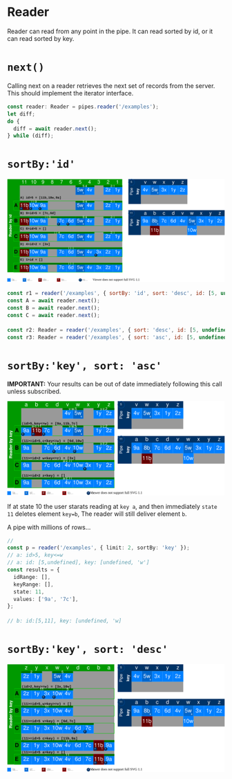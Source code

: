 # Reader

Reader can read from any point in the pipe. It can read sorted by id, or it can read sorted by key.

# `next()`

Calling next on a reader retrieves the next set of records from the server. This should implement the iterator
interface.

```typescript
const reader: Reader = pipes.reader('/examples');
let diff;
do {
  diff = await reader.next();
} while (diff);
```

# `sortBy:'id'`

![Reader](reader-id.drawio.svg)

```javascript
const r1 = reader('/examples', { sortBy: 'id', sort: 'desc', id: [5, undefined], key: [undefined, 'w'], limit: 2 });
const A = await reader.next();
const B = await reader.next();
const C = await reader.next();

const r2: Reader = reader('/examples', { sort: 'desc', id: [5, undefined], key: [undefined, v] });
const r3: Reader = reader('/examples', { sort: 'asc', id: [5, undefined], key: [undefined, v] });
```

# `sortBy:'key', sort: 'asc'`

**IMPORTANT:** Your results can be out of date immediately following this call unless subscribed.

![Reader](reader-key-asc.drawio.svg)

If at state 10 the user starats reading at `key a`, and then immediately `state 11` deletes element `key=b`, The reader
will still deliver element `b`.

A pipe with millions of rows...

```typescript
//
const p = reader('/examples', { limit: 2, sortBy: 'key' });
// a: id>5, key<=w
// a: id: [5,undefined], key: [undefined, 'w']
const results = {
  idRange: [],
  keyRange: [],
  state: 11,
  values: ['9a', '7c'],
};

// b: id:[5,11], key: [undefined, 'w]
```

# `sortBy:'key', sort: 'desc'`

![Reader](reader-key-desc.drawio.svg)

